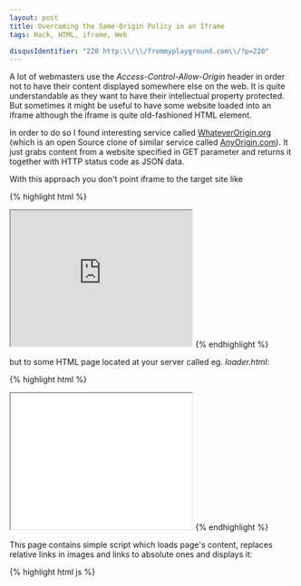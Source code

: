 ```yaml
---
layout: post
title: Overcoming the Same-Origin Policy in an Iframe
tags: Hack, HTML, iframe, Web

disqusIdentifier: "220 http:\\/\\/frommyplayground.com\\/?p=220"
---
```


A lot of webmasters use the <em>Access-Control-Allow-Origin</em> header in order not to have their content displayed somewhere else on the web. It is quite understandable as they want to have their intellectual property protected. But sometimes it might be useful to have some website loaded into an iframe although the iframe is quite old-fashioned HTML element.

In order to do so I found interesting service called <a href="http://whateverorigin.org">WhateverOrigin.org</a> (which is an open Source clone of similar service called <a href="http://anyorigin.com">AnyOrigin.com</a>). It just grabs content from a website specified in GET parameter and returns it together with HTTP status code as JSON data.
<!--more-->
With this approach you don't point iframe to the target site like

{% highlight html %}
<iframe src="http://pojects.adamh.cz" height="240" width="320"></iframe>
{% endhighlight %}

but to some HTML page located at your server called eg. <em>loader.html</em>:

{% highlight html %}
<iframe src="loader.html" height="240" width="320"></iframe>
{% endhighlight %}

This page contains simple script which loads page's content, replaces relative links in images and links to absolute ones and displays it:

{% highlight html js %}
<!DOCTYPE html>
<head>
    <script src="http://code.jquery.com/jquery-1.2.3.min.js"></script>
</head>
<body>
    <script>
        var url = 'http://projects.adamh.cz';
        $.getJSON('http://whateverorigin.org/get?url=' + encodeURIComponent(url) + '&callback=?', function(data){
            var html = ""+data.contents;
    
            /* Replace relative links to absolute ones */
            html = html.replace(new RegExp('(href|src)="/', 'g'),  '$1="'+url+'/');

            $("#siteLoader").html(html);
        });
    </script>
    <div id="siteLoader">
        <i>Loading&hellip;</i>
    </div>
</body>
</html>
{% endhighlight %}

This <a href="http://dir.adamheinrich.com/same-origin-hack-iframe/test.html">little example</a> shows the whole thing in action.

<a href="{{ site.baseurl }}/public/img/iframe_hack_screenshot.png">
<img src="{{ site.baseurl }}/public/img/thumb/iframe_hack_screenshot.png" alt="Dealing with the same-origin policy" width="300" height="157" class="alignnone" style="border: 1px solid #ccc;">
</a>

It might be useful to remove Google Analytics code and some other stuff.